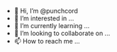 - 👋 Hi, I’m @punchcord
- 👀 I’m interested in ...
- 🌱 I’m currently learning ...
- 💞️ I’m looking to collaborate on ...
- 📫 How to reach me ...

<!---
punchcord/punchcord is a ✨ special ✨ repository because its `README.md` (this file) appears on your GitHub profile.
You can click the Preview link to take a look at your changes.
--->
